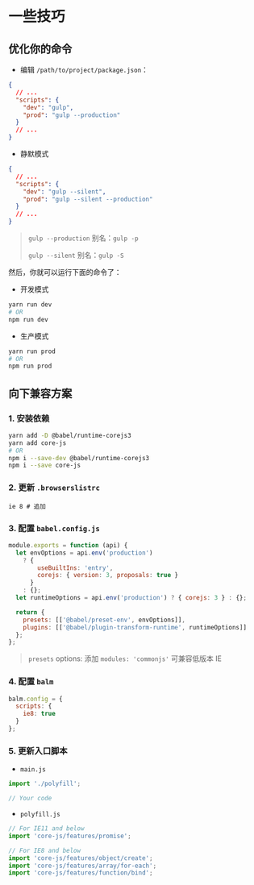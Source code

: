# 一些技巧

## 优化你的命令

- 编辑 `/path/to/project/package.json`：

```json
{
  // ...
  "scripts": {
    "dev": "gulp",
    "prod": "gulp --production"
  }
  // ...
}
```

- 静默模式

```json
{
  // ...
  "scripts": {
    "dev": "gulp --silent",
    "prod": "gulp --silent --production"
  }
  // ...
}
```

> `gulp --production` 别名：`gulp -p`
>
> `gulp --silent` 别名：`gulp -S`

然后，你就可以运行下面的命令了：

- 开发模式

```sh
yarn run dev
# OR
npm run dev
```

- 生产模式

```sh
yarn run prod
# OR
npm run prod
```

## 向下兼容方案

### 1. 安装依赖

```sh
yarn add -D @babel/runtime-corejs3
yarn add core-js
# OR
npm i --save-dev @babel/runtime-corejs3
npm i --save core-js
```

### 2. 更新 `.browserslistrc`

```
ie 8 # 追加
```

### 3. 配置 `babel.config.js`

```js
module.exports = function (api) {
  let envOptions = api.env('production')
    ? {
        useBuiltIns: 'entry',
        corejs: { version: 3, proposals: true }
      }
    : {};
  let runtimeOptions = api.env('production') ? { corejs: 3 } : {};

  return {
    presets: [['@babel/preset-env', envOptions]],
    plugins: [['@babel/plugin-transform-runtime', runtimeOptions]]
  };
};
```

> `presets` options: 添加 `modules: 'commonjs'` 可兼容低版本 IE

### 4. 配置 `balm`

```js
balm.config = {
  scripts: {
    ie8: true
  }
};
```

### 5. 更新入口脚本

- `main.js`

```js
import './polyfill';

// Your code
```

- `polyfill.js`

```js
// For IE11 and below
import 'core-js/features/promise';

// For IE8 and below
import 'core-js/features/object/create';
import 'core-js/features/array/for-each';
import 'core-js/features/function/bind';
```
